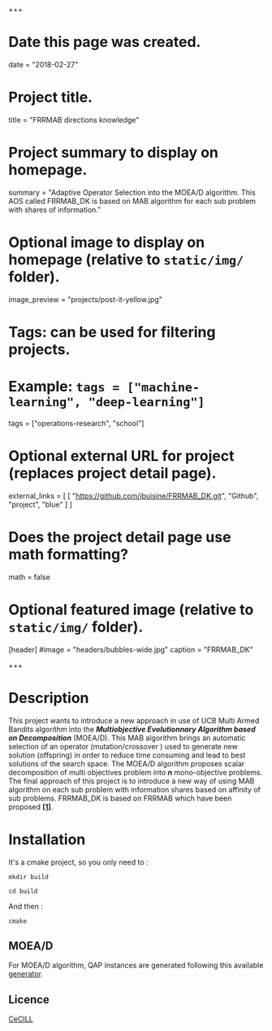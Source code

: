 +++
# Date this page was created.
date = "2018-02-27"

# Project title.
title = "FRRMAB directions knowledge"

# Project summary to display on homepage.
summary = "Adaptive Operator Selection into the MOEA/D algorithm. This AOS called FRRMAB_DK is based on MAB algorithm for each sub problem with shares of information."

# Optional image to display on homepage (relative to `static/img/` folder).
image_preview = "projects/post-it-yellow.jpg"

# Tags: can be used for filtering projects.
# Example: `tags = ["machine-learning", "deep-learning"]`
tags = ["operations-research", "school"]

# Optional external URL for project (replaces project detail page).
external_links = [
      [
        "https://github.com/jbuisine/FRRMAB_DK.git", "Github", "project", "blue"
      ]
    ]

# Does the project detail page use math formatting?
math = false

# Optional featured image (relative to `static/img/` folder).
[header]
#image = "headers/bubbles-wide.jpg"
caption = "FRRMAB_DK"

+++

# Description

This project wants to introduce a new approach in use of UCB Multi Armed Bandits algorithm into the  ***Multiobjective Evolutionnary Algorithm based on Decomposition*** (MOEA/D). 
This MAB algorithm brings an automatic selection of an operator (mutation/crossover ) used to generate new solution (offspring) in order to reduce time consuming and lead to best solutions of the search space.
The MOEA/D algorithm proposes scalar decomposition of multi objectives problem into ***n*** mono-objective problems. 
The final approach of this project is to introduce a new way of using MAB algorithm on each sub problem with information shares based on affinity of sub problems. FRRMAB_DK is based on FRRMAB which have been proposed **[[1]](https://doi.org/10.1109/TEVC.2013.2239648)**.

# Installation

It's a cmake project, so you only need to :

```commandline
mkdir build
```

```commandline
cd build 
```

And then : 
```commandline
cmake 
```

## MOEA/D

For MOEA/D algorithm, QAP instances are generated following this available [generator](http://www.cs.bham.ac.uk/~jdk/mQAP/). 

## Licence

[CeCILL](http://www.cecill.info/index.en.html)
